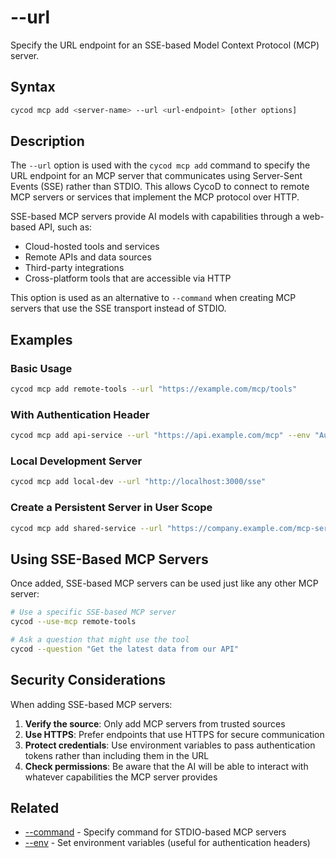 # --url

Specify the URL endpoint for an SSE-based Model Context Protocol (MCP) server.

## Syntax

```bash
cycod mcp add <server-name> --url <url-endpoint> [other options]
```

## Description

The `--url` option is used with the `cycod mcp add` command to specify the URL endpoint for an MCP server that communicates using Server-Sent Events (SSE) rather than STDIO. This allows CycoD to connect to remote MCP servers or services that implement the MCP protocol over HTTP.

SSE-based MCP servers provide AI models with capabilities through a web-based API, such as:
- Cloud-hosted tools and services
- Remote APIs and data sources
- Third-party integrations
- Cross-platform tools that are accessible via HTTP

This option is used as an alternative to `--command` when creating MCP servers that use the SSE transport instead of STDIO.

## Examples

### Basic Usage

```bash
cycod mcp add remote-tools --url "https://example.com/mcp/tools"
```

### With Authentication Header

```bash
cycod mcp add api-service --url "https://api.example.com/mcp" --env "Authorization=Bearer token123"
```

### Local Development Server

```bash
cycod mcp add local-dev --url "http://localhost:3000/sse"
```

### Create a Persistent Server in User Scope

```bash
cycod mcp add shared-service --url "https://company.example.com/mcp-service" --user
```

## Using SSE-Based MCP Servers

Once added, SSE-based MCP servers can be used just like any other MCP server:

```bash
# Use a specific SSE-based MCP server
cycod --use-mcp remote-tools

# Ask a question that might use the tool
cycod --question "Get the latest data from our API"
```

## Security Considerations

When adding SSE-based MCP servers:

1. **Verify the source**: Only add MCP servers from trusted sources
2. **Use HTTPS**: Prefer endpoints that use HTTPS for secure communication
3. **Protect credentials**: Use environment variables to pass authentication tokens rather than including them in the URL
4. **Check permissions**: Be aware that the AI will be able to interact with whatever capabilities the MCP server provides

## Related

- [--command](./command.md) - Specify command for STDIO-based MCP servers
- [--env](./env.md) - Set environment variables (useful for authentication headers)